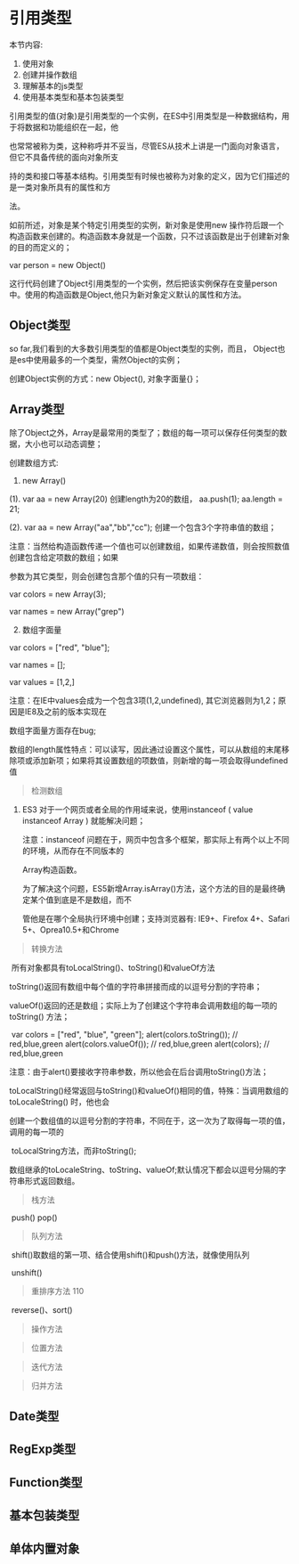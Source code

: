 # 引用类型

本节内容: 

1. 使用对象
2. 创建并操作数组
3. 理解基本的js类型
4. 使用基本类型和基本包装类型

引用类型的值(对象)是引用类型的一个实例，在ES中引用类型是一种数据结构，用于将数据和功能组织在一起，他

也常常被称为类，这种称呼并不妥当，尽管ES从技术上讲是一门面向对象语言，但它不具备传统的面向对象所支

持的类和接口等基本结构。引用类型有时候也被称为对象的定义，因为它们描述的是一类对象所具有的属性和方

法。

如前所述，对象是某个特定引用类型的实例，新对象是使用new 操作符后跟一个构造函数来创建的。构造函数本身就是一个函数，只不过该函数是出于创建新对象的目的而定义的；

var person = new Object() 

这行代码创建了Object引用类型的一个实例，然后把该实例保存在变量person中。使用的构造函数是Object,他只为新对象定义默认的属性和方法。

## Object类型

so far,我们看到的大多数引用类型的值都是Object类型的实例，而且， Object也是es中使用最多的一个类型，需然Object的实例；

创建Object实例的方式：new Object(), 对象字面量{}；

## Array类型

除了Object之外，Array是最常用的类型了；数组的每一项可以保存任何类型的数据，大小也可以动态调整；

创建数组方式:

1.  new Array()

   (1).  var aa =  new Array(20) 创建length为20的数组， aa.push(1); aa.length = 21;

   (2).  var aa = new Array("aa","bb","cc"); 创建一个包含3个字符串值的数组；

   注意：当然给构造函数传递一个值也可以创建数组，如果传递数值，则会按照数值创建包含给定项数的数组；如果

   参数为其它类型，则会创建包含那个值的只有一项数组：

   var colors = new Array(3);

   var names = new Array("grep")

2.  数组字面量

   var colors = ["red", "blue"];

   var names = [];

   var values = [1,2,] 

   注意：在IE中values会成为一个包含3项(1,2,undefined), 其它浏览器则为1,2；原因是IE8及之前的版本实现在

   数组字面量方面存在bug;

   数组的length属性特点：可以读写，因此通过设置这个属性，可以从数组的末尾移除项或添加新项；如果将其设置数组的项数值，则新增的每一项会取得undefined值

> 检测数组

1. ES3 对于一个网页或者全局的作用域来说，使用instanceof ( value instanceof Array ) 就能解决问题；

   注意：instanceof 问题在于，网页中包含多个框架，那实际上有两个以上不同的环境，从而存在不同版本的

   Array构造函数。

   为了解决这个问题，ES5新增Array.isArray()方法，这个方法的目的是最终确定某个值到底是不是数组，而不

   管他是在哪个全局执行环境中创建；支持浏览器有: IE9+、Firefox 4+、Safari 5+、Oprea10.5+和Chrome

> 转换方法

​	所有对象都具有toLocalString()、toString()和valueOf方法

​	toString()返回有数组中每个值的字符串拼接而成的以逗号分割的字符串；

​	valueOf()返回的还是数组；实际上为了创建这个字符串会调用数组的每一项的toString() 方法；

​	var colors = ["red", "blue", "green"]; 
	alert(colors.toString()); // red,blue,green
	alert(colors.valueOf()); // red,blue,green
	alert(colors); // red,blue,green

​	注意：由于alert()要接收字符串参数，所以他会在后台调用toString()方法；

​	toLocalString()经常返回与toString()和valueOf()相同的值，特殊：当调用数组的toLocaleString() 时，他也会

​	创建一个数组值的以逗号分割的字符串，不同在于，这一次为了取得每一项的值，调用的每一项的		

​	toLocalString方法，而非toString();

​	数组继承的toLocaleString、toString、valueOf;默认情况下都会以逗号分隔的字符串形式返回数组。

> 栈方法

​	push() pop()

> 队列方法

​	shift()取数组的第一项、结合使用shift()和push()方法，就像使用队列

​	unshift()

> 重排序方法 110

​	reverse()、sort()

> 操作方法

> 位置方法

> 迭代方法

> 归并方法 









## Date类型

## RegExp类型

## Function类型

## 基本包装类型

## 单体内置对象